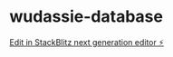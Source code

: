 # wudassie-database

[Edit in StackBlitz next generation editor ⚡️](https://stackblitz.com/~/github.com/AmanWorku/wudassie-database)